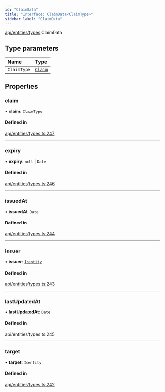 ```yaml
---
id: "ClaimData"
title: "Interface: ClaimData<ClaimType>"
sidebar_label: "ClaimData"
---
```


[api/entities/types](../../../../../modules/API/Entities/Types/Types.md).ClaimData

## Type parameters

| Name | Type |
| :------ | :------ |
| `ClaimType` | [`Claim`](../../../../../modules/API/Entities/Types/Types.md#claim) |

## Properties

### claim

• **claim**: `ClaimType`

#### Defined in

[api/entities/types.ts:247](https://github.com/PolymeshAssociation/polymesh-sdk/blob/c8da9dfce/src/api/entities/types.ts#L247)

___

### expiry

• **expiry**: ``null`` \| `Date`

#### Defined in

[api/entities/types.ts:246](https://github.com/PolymeshAssociation/polymesh-sdk/blob/c8da9dfce/src/api/entities/types.ts#L246)

___

### issuedAt

• **issuedAt**: `Date`

#### Defined in

[api/entities/types.ts:244](https://github.com/PolymeshAssociation/polymesh-sdk/blob/c8da9dfce/src/api/entities/types.ts#L244)

___

### issuer

• **issuer**: [`Identity`](../../../../../classes/API/Entities/Identity/Identity.md)

#### Defined in

[api/entities/types.ts:243](https://github.com/PolymeshAssociation/polymesh-sdk/blob/c8da9dfce/src/api/entities/types.ts#L243)

___

### lastUpdatedAt

• **lastUpdatedAt**: `Date`

#### Defined in

[api/entities/types.ts:245](https://github.com/PolymeshAssociation/polymesh-sdk/blob/c8da9dfce/src/api/entities/types.ts#L245)

___

### target

• **target**: [`Identity`](../../../../../classes/API/Entities/Identity/Identity.md)

#### Defined in

[api/entities/types.ts:242](https://github.com/PolymeshAssociation/polymesh-sdk/blob/c8da9dfce/src/api/entities/types.ts#L242)
